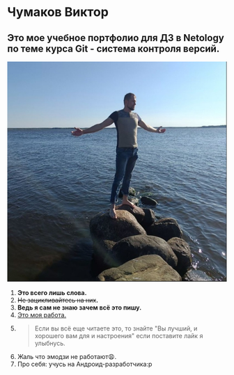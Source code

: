 # Чумаков Виктор
## Это мое учебное портфолио для ДЗ в Netology по теме курса Git - система контроля версий.

![Это я ваш неповторимый **Wiktor-coder**](images/Screenshot_4.jpg)

1. **Это всего лишь слова.**
2. ~~Не зацикливайтесь на них~~**.**
3. __Ведь я сам не знаю зачем всё это пишу.__
4. [Это моя работа.](https://github.com/Wiktor-coder/Portfolio)
5. >Если вы всё еще читаете это, то знайте "Вы лучший, и хорошего вам для и настроения"
   > если поставите лайк я улыбнусь.
6. Жаль что эмодзи не работают:weary:.
7. Про себя: учусь на Андроид-разработчика:р
